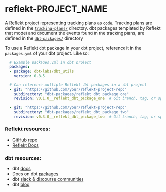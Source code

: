 # reflekt-PROJECT_NAME
A [Reflekt](https://github.com/GClunies/reflekt) project representing tracking plans as `code`. Tracking plans are defined in the [`tracking-plans/`](tracking-plans/) directory. dbt packages templated by Reflekt that model and document the events found in the tracking plans, are defined in the [`dbt-packages/`](dbt-packages/) directory.

To use a Reflekt dbt package in your dbt project, reference it in the `packages.yml` of your dbt project. Like so:
```yaml
  # Example packages.yml in dbt project
  packages:
  - package: dbt-labs/dbt_utils
    version: 0.8.5

  # Can reference multiple Reflekt dbt packages in a dbt project
  - git: "https://github.com/your/reflekt-project-repo"
    subdirectory: "dbt-packages/reflekt_dbt_package_one"
    revision: v0.1.0__reflekt_dbt_package_one  # Git branch, tag, or specific commit (full 40-character hash)

  - git: "https://github.com/your/reflekt-project-repo"
    subdirectory: "dbt-packages/reflekt_dbt_package_two"
    revision: v0.3.0__reflekt_dbt_package_two  # Git branch, tag, or specific commit (full 40-character hash)
  ```

### Reflekt resources:
- [GitHub repo](https://github.com/GClunies/reflekt)
- [Reflekt Docs](https://github.com/GClunies/reflekt/blob/main/docs/DOCUMENTATION.md/#reflekt-docs)

### dbt resources:
- dbt [docs](https://docs.getdbt.com/docs/introduction)
- Docs on dbt [packages](https://docs.getdbt.com/docs/building-a-dbt-project/package-management/)
- dbt [slack & discourse communities](https://community.getdbt.com/)
- dbt [blog](https://blog.getdbt.com/)
